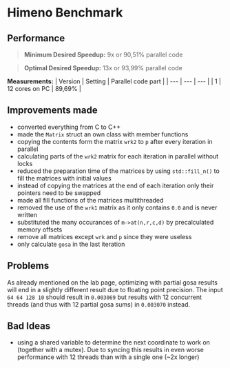 # Himeno Benchmark

## Performance

> **Minimum Desired Speedup:** 9x or 90,51% parallel code

> **Optimal Desired Speedup:** 13x or 93,99% parallel code

**Measurements:**
| Version | Setting | Parallel code part |
| --- | --- |  --- |
| 1 | 12 cores on PC | 89,69% |

## Improvements made

- converted everything from C to C++
- made the `Matrix` struct an own class with member functions
- copying the contents form the matrix `wrk2` to `p` after every iteration in parallel
- calculating parts of the `wrk2` matrix for each iteration in parallel without locks
- reduced the preparation time of the matrices by using `std::fill_n()` to fill the matrices with initial values
- instead of copying the matrices at the end of each iteration only their pointers need to be swapped
- made all fill functions of the matrices multithreaded
- removed the use of the `wrk1` matrix as it only contains `0.0` and is never written
- substituted the many occurances of `m->at(n,r,c,d)` by precalculated memory offsets
- remove all matrices except `wrk` and `p` since they were useless
- only calculate `gosa` in the last iteration

## Problems

As already mentioned on the lab page, optimizing with partial gosa results will end in a slightly different result due to floating point precision. The input `64 64 128 10` should result in `0.003069` but results with 12 concurrent threads (and thus with 12 partial gosa sums) in `0.003070` instead.

## Bad Ideas

- using a shared variable to determine the next coordinate to work on (together with a mutex). Due to syncing this results in even worse performance with 12 threads than with a single one (~2x longer)